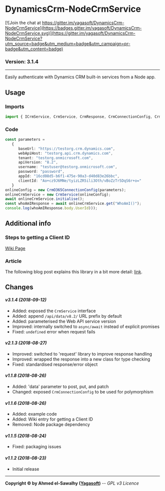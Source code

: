 # DynamicsCrm-NodeCrmService

[![Join the chat at https://gitter.im/yagasoft/DynamicsCrm-NodeCrmService](https://badges.gitter.im/yagasoft/DynamicsCrm-NodeCrmService.svg)](https://gitter.im/yagasoft/DynamicsCrm-NodeCrmService?utm_source=badge&utm_medium=badge&utm_campaign=pr-badge&utm_content=badge)

### Version: 3.1.4
---

Easily authenticate with Dynamics CRM built-in services from a Node app.

## Usage

### Imports
```typescript
import { ICrmService, CrmService, CrmResponse, CrmConnectionConfig, CrmO365ConnectionConfig, CrmAdConnectionConfig } from "node-dcrm-service";
```

### Code
```typescript
const parameters =
   {
      baseUrl: "https://testorg.crm.dynamics.com",
      webApiHost: "testorg.api.crm.dynamics.com",
	  tenant: "testorg.onmicrosoft.com",
	  apiVersion: "8.2",
      username: "testuser@testorg.onmicrosoft.com",
      password: "password",
      appId: "16cd08d5-b6f1-475e-90a3-d40d83e26bbc",
      clientId: "Ao+cz9J6MNe/tyizLZR5ili3Oth/vBoZzTr5DqS6r+o="
   }
onlineConfig = new CrmO365ConnectionConfig(parameters);
onlineCrmService = new CrmService(onlineConfig);
await onlineCrmService.initialise();
const whoAmIResponse = await onlineCrmService.get("WhoAmI()");
console.log(whoAmIResponse.body.UserId)));
```

## Additional info

### Steps to getting a Client ID

[Wiki Page](https://github.com/yagasoft/DynamicsCrm-NodeCrmService/wiki/Steps-to-Getting-a-Client-ID)

### Article
The following blog post explains this library in a bit more detail: [link](http://blog.yagasoft.com/2018/09/connect-dynamics-crm-node).

## Changes

#### _v3.1.4 (2018-09-12)_
+ Added: exposed the `CrmService` interface
+ Added: append `/api/data/v8.2/` URL prefix by default
+ Added: parameterised the Web API service version
+ Improved: internally switched to `async/await` instead of explicit promises
+ Fixed: `undefined` error when request fails

#### _v2.1.3 (2018-08-27)_
+ Improved: switched to 'request' library to improve response handling
+ Improved: wrapped the response into a new class for type checking
+ Fixed: standardised response/error object

#### _v1.1.8 (2018-08-26)_
+ Added: 'data' parameter to post, put, and patch
+ Changed: exposed `CrmConnectionConfig` to be used for polymorphism

#### _v1.1.6 (2018-08-26)_
+ Added: example code
+ Added: Wiki entry for getting a Client ID
+ Removed: Node package dependency

#### _v1.1.5 (2018-08-24)_
+ Fixed: packaging issues

#### _v1.1.2 (2018-08-23)_
+ Initial release

---
**Copyright &copy; by Ahmed el-Sawalhy ([Yagasoft](http://yagasoft.com))** -- _GPL v3 Licence_

